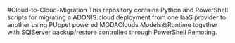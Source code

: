 #Cloud-to-Cloud-Migration
This repository contains Python and PowerShell scripts for migrating a ADONIS:cloud deployment from one IaaS provider to another using PUppet powered MODAClouds Models@Runtime together with SQlServer backup/restore controlled through PowerShell Remoting.
